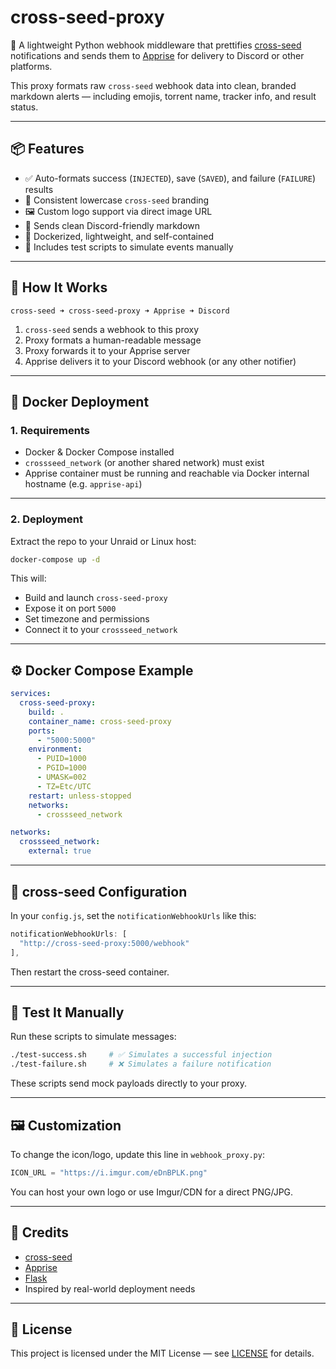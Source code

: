 
# cross-seed-proxy

🎯 A lightweight Python webhook middleware that prettifies [cross-seed](https://github.com/cross-seed/cross-seed) notifications and sends them to [Apprise](https://github.com/caronc/apprise) for delivery to Discord or other platforms.

This proxy formats raw `cross-seed` webhook data into clean, branded markdown alerts — including emojis, torrent name, tracker info, and result status.

---

## 📦 Features

- ✅ Auto-formats success (`INJECTED`), save (`SAVED`), and failure (`FAILURE`) results
- 🎯 Consistent lowercase `cross-seed` branding
- 🖼️ Custom logo support via direct image URL
- 💬 Sends clean Discord-friendly markdown
- 🐳 Dockerized, lightweight, and self-contained
- 🧪 Includes test scripts to simulate events manually

---

## 🔧 How It Works

```
cross-seed ➜ cross-seed-proxy ➜ Apprise ➜ Discord
```

1. `cross-seed` sends a webhook to this proxy  
2. Proxy formats a human-readable message  
3. Proxy forwards it to your Apprise server  
4. Apprise delivers it to your Discord webhook (or any other notifier)

---

## 🐳 Docker Deployment

### 1. Requirements

- Docker & Docker Compose installed  
- `crossseed_network` (or another shared network) must exist  
- Apprise container must be running and reachable via Docker internal hostname (e.g. `apprise-api`)

---

### 2. Deployment

Extract the repo to your Unraid or Linux host:

```bash
docker-compose up -d
```

This will:
- Build and launch `cross-seed-proxy`
- Expose it on port `5000`
- Set timezone and permissions
- Connect it to your `crossseed_network`

---

## ⚙️ Docker Compose Example

```yaml
services:
  cross-seed-proxy:
    build: .
    container_name: cross-seed-proxy
    ports:
      - "5000:5000"
    environment:
      - PUID=1000
      - PGID=1000
      - UMASK=002
      - TZ=Etc/UTC
    restart: unless-stopped
    networks:
      - crossseed_network

networks:
  crossseed_network:
    external: true
```

---

## 🧩 cross-seed Configuration

In your `config.js`, set the `notificationWebhookUrls` like this:

```js
notificationWebhookUrls: [
  "http://cross-seed-proxy:5000/webhook"
],
```

Then restart the cross-seed container.

---

## 🧪 Test It Manually

Run these scripts to simulate messages:

```bash
./test-success.sh     # ✅ Simulates a successful injection
./test-failure.sh     # ❌ Simulates a failure notification
```

These scripts send mock payloads directly to your proxy.

---

## 🖼️ Customization

To change the icon/logo, update this line in `webhook_proxy.py`:

```python
ICON_URL = "https://i.imgur.com/eDnBPLK.png"
```

You can host your own logo or use Imgur/CDN for a direct PNG/JPG.

---

## 🙌 Credits

- [cross-seed](https://github.com/cross-seed/cross-seed)
- [Apprise](https://github.com/caronc/apprise)
- [Flask](https://flask.palletsprojects.com/)
- Inspired by real-world deployment needs

---

## 🪪 License

This project is licensed under the MIT License — see [LICENSE](./LICENSE) for details.
